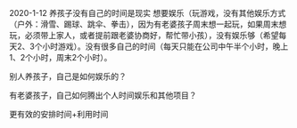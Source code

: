 2020-1-12 养孩子没有自己的时间是现实
想要娱乐（玩游戏，没有其他娱乐方式（户外：滑雪、踢球、跳伞、拳击），因为有老婆孩子周末想一起玩，如果周末想玩，必须带上家人，或者提前跟老婆协商好，帮忙带小孩），没有娱乐够（希望每天2、3个小时游戏）。没有很多自己的时间（每天只能在公司中午半个小时，晚上1、2个小时，周末2个小时）。

别人养孩子，自己是如何娱乐的？

有老婆孩子，自己如何腾出个人时间娱乐和其他项目？

更有效的安排时间+利用时间
